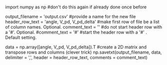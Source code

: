 ```
```
import numpy as np                               #don't do this again if already done once before

output_filename = 'output.csv'                   #provide a name for the new file
header_row_text = 'angle, V_pd, V_pd_delta'      #make first row of file be a list of column names. Optional. 
comment_text = ''                                #do not start header row with a '#'. Optional. 
#comment_text = '#'                              #start the header row with a '#' . Default setting. 

data = np.array([angle, V_pd, V_pd_delta]).T        #create a 2D matrix and transpose rows and columns (clever trick) 
np.savetxt(output_filename, data, delimiter = ',', header = header_row_text, comments = comment_text) 
```
```